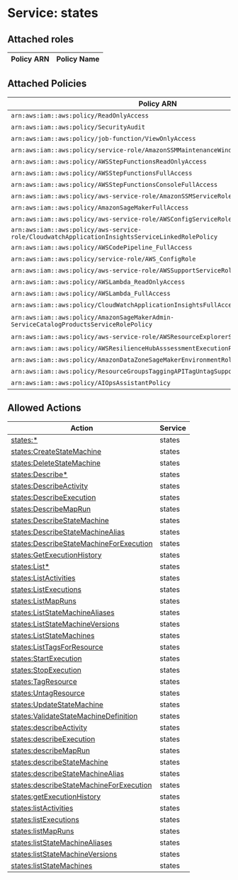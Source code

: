 # Service: states

## Attached roles

| Policy ARN | Policy Name |
|------------|-------------|
## Attached Policies

| Policy ARN | Policy Name |
|------------|-------------|
| `arn:aws:iam::aws:policy/ReadOnlyAccess` | [ReadOnlyAccess](../policies.md#readonlyaccess) |
| `arn:aws:iam::aws:policy/SecurityAudit` | [SecurityAudit](../policies.md#securityaudit) |
| `arn:aws:iam::aws:policy/job-function/ViewOnlyAccess` | [ViewOnlyAccess](../policies.md#viewonlyaccess) |
| `arn:aws:iam::aws:policy/service-role/AmazonSSMMaintenanceWindowRole` | [AmazonSSMMaintenanceWindowRole](../policies.md#amazonssmmaintenancewindowrole) |
| `arn:aws:iam::aws:policy/AWSStepFunctionsReadOnlyAccess` | [AWSStepFunctionsReadOnlyAccess](../policies.md#awsstepfunctionsreadonlyaccess) |
| `arn:aws:iam::aws:policy/AWSStepFunctionsFullAccess` | [AWSStepFunctionsFullAccess](../policies.md#awsstepfunctionsfullaccess) |
| `arn:aws:iam::aws:policy/AWSStepFunctionsConsoleFullAccess` | [AWSStepFunctionsConsoleFullAccess](../policies.md#awsstepfunctionsconsolefullaccess) |
| `arn:aws:iam::aws:policy/aws-service-role/AmazonSSMServiceRolePolicy` | [AmazonSSMServiceRolePolicy](../policies.md#amazonssmservicerolepolicy) |
| `arn:aws:iam::aws:policy/AmazonSageMakerFullAccess` | [AmazonSageMakerFullAccess](../policies.md#amazonsagemakerfullaccess) |
| `arn:aws:iam::aws:policy/aws-service-role/AWSConfigServiceRolePolicy` | [AWSConfigServiceRolePolicy](../policies.md#awsconfigservicerolepolicy) |
| `arn:aws:iam::aws:policy/aws-service-role/CloudwatchApplicationInsightsServiceLinkedRolePolicy` | [CloudwatchApplicationInsightsServiceLinkedRolePolicy](../policies.md#cloudwatchapplicationinsightsservicelinkedrolepolicy) |
| `arn:aws:iam::aws:policy/AWSCodePipeline_FullAccess` | [AWSCodePipeline_FullAccess](../policies.md#awscodepipeline_fullaccess) |
| `arn:aws:iam::aws:policy/service-role/AWS_ConfigRole` | [AWS_ConfigRole](../policies.md#aws_configrole) |
| `arn:aws:iam::aws:policy/aws-service-role/AWSSupportServiceRolePolicy` | [AWSSupportServiceRolePolicy](../policies.md#awssupportservicerolepolicy) |
| `arn:aws:iam::aws:policy/AWSLambda_ReadOnlyAccess` | [AWSLambda_ReadOnlyAccess](../policies.md#awslambda_readonlyaccess) |
| `arn:aws:iam::aws:policy/AWSLambda_FullAccess` | [AWSLambda_FullAccess](../policies.md#awslambda_fullaccess) |
| `arn:aws:iam::aws:policy/CloudWatchApplicationInsightsFullAccess` | [CloudWatchApplicationInsightsFullAccess](../policies.md#cloudwatchapplicationinsightsfullaccess) |
| `arn:aws:iam::aws:policy/AmazonSageMakerAdmin-ServiceCatalogProductsServiceRolePolicy` | [AmazonSageMakerAdmin-ServiceCatalogProductsServiceRolePolicy](../policies.md#amazonsagemakeradmin-servicecatalogproductsservicerolepolicy) |
| `arn:aws:iam::aws:policy/aws-service-role/AWSResourceExplorerServiceRolePolicy` | [AWSResourceExplorerServiceRolePolicy](../policies.md#awsresourceexplorerservicerolepolicy) |
| `arn:aws:iam::aws:policy/AWSResilienceHubAsssessmentExecutionPolicy` | [AWSResilienceHubAsssessmentExecutionPolicy](../policies.md#awsresiliencehubasssessmentexecutionpolicy) |
| `arn:aws:iam::aws:policy/AmazonDataZoneSageMakerEnvironmentRolePermissionsBoundary` | [AmazonDataZoneSageMakerEnvironmentRolePermissionsBoundary](../policies.md#amazondatazonesagemakerenvironmentrolepermissionsboundary) |
| `arn:aws:iam::aws:policy/ResourceGroupsTaggingAPITagUntagSupportedResources` | [ResourceGroupsTaggingAPITagUntagSupportedResources](../policies.md#resourcegroupstaggingapitaguntagsupportedresources) |
| `arn:aws:iam::aws:policy/AIOpsAssistantPolicy` | [AIOpsAssistantPolicy](../policies.md#aiopsassistantpolicy) |

## Allowed Actions

| Action | Service |
|--------|---------|
| [states:*](../actions.md#states:all) | states |
| [states:CreateStateMachine](../actions.md#states:createstatemachine) | states |
| [states:DeleteStateMachine](../actions.md#states:deletestatemachine) | states |
| [states:Describe*](../actions.md#states:describeall) | states |
| [states:DescribeActivity](../actions.md#states:describeactivity) | states |
| [states:DescribeExecution](../actions.md#states:describeexecution) | states |
| [states:DescribeMapRun](../actions.md#states:describemaprun) | states |
| [states:DescribeStateMachine](../actions.md#states:describestatemachine) | states |
| [states:DescribeStateMachineAlias](../actions.md#states:describestatemachinealias) | states |
| [states:DescribeStateMachineForExecution](../actions.md#states:describestatemachineforexecution) | states |
| [states:GetExecutionHistory](../actions.md#states:getexecutionhistory) | states |
| [states:List*](../actions.md#states:listall) | states |
| [states:ListActivities](../actions.md#states:listactivities) | states |
| [states:ListExecutions](../actions.md#states:listexecutions) | states |
| [states:ListMapRuns](../actions.md#states:listmapruns) | states |
| [states:ListStateMachineAliases](../actions.md#states:liststatemachinealiases) | states |
| [states:ListStateMachineVersions](../actions.md#states:liststatemachineversions) | states |
| [states:ListStateMachines](../actions.md#states:liststatemachines) | states |
| [states:ListTagsForResource](../actions.md#states:listtagsforresource) | states |
| [states:StartExecution](../actions.md#states:startexecution) | states |
| [states:StopExecution](../actions.md#states:stopexecution) | states |
| [states:TagResource](../actions.md#states:tagresource) | states |
| [states:UntagResource](../actions.md#states:untagresource) | states |
| [states:UpdateStateMachine](../actions.md#states:updatestatemachine) | states |
| [states:ValidateStateMachineDefinition](../actions.md#states:validatestatemachinedefinition) | states |
| [states:describeActivity](../actions.md#states:describeactivity) | states |
| [states:describeExecution](../actions.md#states:describeexecution) | states |
| [states:describeMapRun](../actions.md#states:describemaprun) | states |
| [states:describeStateMachine](../actions.md#states:describestatemachine) | states |
| [states:describeStateMachineAlias](../actions.md#states:describestatemachinealias) | states |
| [states:describeStateMachineForExecution](../actions.md#states:describestatemachineforexecution) | states |
| [states:getExecutionHistory](../actions.md#states:getexecutionhistory) | states |
| [states:listActivities](../actions.md#states:listactivities) | states |
| [states:listExecutions](../actions.md#states:listexecutions) | states |
| [states:listMapRuns](../actions.md#states:listmapruns) | states |
| [states:listStateMachineAliases](../actions.md#states:liststatemachinealiases) | states |
| [states:listStateMachineVersions](../actions.md#states:liststatemachineversions) | states |
| [states:listStateMachines](../actions.md#states:liststatemachines) | states |